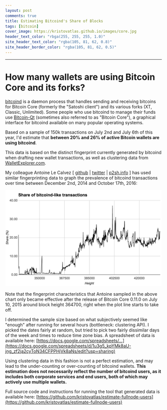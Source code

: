 ```yaml
---
layout: post
comments: true
title: Estimating Bitcoind's Share of Blocks
tags: [bitcoin]
cover_image: https://kristovatlas.github.io/images/core.jpg
header_text_color: "rbga(255, 255, 255, 1.0)"
site_header_text_color: "rgba(105, 81, 62, 0.8)"
site_header_border_color: "rgba(105, 81, 62, 0.5)"
---
```

---
# How many wallets are using Bitcoin Core and its forks?

[bitcoind](https://en.bitcoin.it/wiki/Bitcoind) is a daemon process that handles sending and receiving bitcoins for Bitcoin Core (formerly the "Satoshi client") and its various forks (XT, Classic, Unlimited). Some people who use bitcoind to manage their funds use [Bitcoin-Qt](https://en.bitcoin.it/w/index.php?title=Bitcoin_Core&amp;redirect=no) (sometimes also referred to as "Bitcoin Core"), a graphical interface for bitcoind available on many popular operating systems.

Based on a sample of 150k transactions on July 2nd and July 6th of this year, I'd estimate that **between 20% and 26% of active Bitcoin wallets are using bitcoind**.

This data is based on the distinct fingerprint currently generated by bitcoind when drafting new wallet transactions, as well as clustering data from [WalletExplorer.com](http://walletexplorer.com/)</a>.

My colleague Antoine Le Calvez [ [github](https://github.com/alecalve) | [twitter](https://twitter.com/khannib) | [p2sh.info](http://p2sh.info/) ] has used similar fingerprinting data to graph the prevalence of bitcoind transactions over time between December 2nd, 2014 and October 17th, 2016:

![Share of bitcoind-like transactions. Graph generated by Antoine Le Calvez of p2sh.info](images/share_bitcoind_like_txs.jpg)

Note that the fingerprint characteristics that Antoine sampled in the above chart only became effective after the release of Bitcoin Core 0.11.0 on July 10, 2015 around block height 364700, right when the plot line starts to take off.

I determined the sample size based on what subjectively seemed like "enough" after running for several hours (bottleneck: clustering API). I picked the dates fairly at random, but tried to pick two fairly dissimilar days of the week and times to reduce time zone bias. A spreadsheet of data is available here: [https://docs.google.com/spreadsheets/...](https://docs.google.com/spreadsheets/d/1u3g5_kpYMk8aU-jng_zf2ja2cyToN34CFPPHjVk8aNs/edit?usp=sharing)

Using clustering data in this fashion is not a perfect estimation, and may lead to the under-counting or over-counting of bitcoind wallets. **This estimation does not necessarily reflect the number of bitcoind users, as it includes both corporate services and end users, both of which may actively use multiple wallets.**

Full source code and instructions for running the tool that generated data is available here: [https://github.com/kristovatlas/estimate-fullnode-users](https://github.com/kristovatlas/estimate-fullnode-users)
